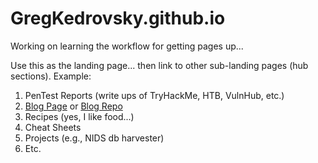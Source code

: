 # GregKedrovsky.github.io

Working on learning the workflow for getting pages up... 

Use this as the landing page... then link to other sub-landing pages (hub sections). Example:
1. PenTest Reports (write ups of TryHackMe, HTB, VulnHub, etc.)
2. [Blog Page](https://gregkedrovsky.github.io/Blog/) or [Blog Repo](https://github.com/GregKedrovsky/Blog)
3. Recipes (yes, I like food...)
4. Cheat Sheets
5. Projects (e.g., NIDS db harvester)
6. Etc. 
